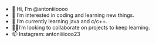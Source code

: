 - 👋 Hi, I’m @antoniiioooo
- 👀 I’m interested in coding and learning new things. 
- 🌱 I’m currently learning java and c/c++. 
- 👨‍💻I’m looking to collaborate on projects to keep learning. 
- 📫 Instagram: antoniiiiooo23

